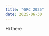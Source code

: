 ```yaml
---
title: "GRC 2025"
date: 2025-06-30
---
```

Hi there
<a href="pdfs/GRC+2025+by+Rafa+VR-compressed.pdf" class="image fit"><img src="images/marr_pic.jpg" alt=""></a>
